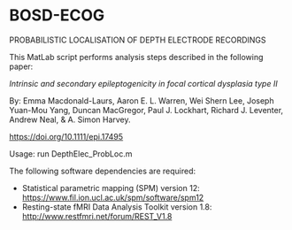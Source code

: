 # BOSD-ECOG

PROBABILISTIC LOCALISATION OF DEPTH ELECTRODE RECORDINGS
	
This MatLab script performs analysis steps described in the following paper:

_Intrinsic and secondary epileptogenicity in focal cortical dysplasia type II_

By: Emma Macdonald-Laurs, Aaron E. L. Warren, Wei Shern Lee, Joseph Yuan-Mou Yang, Duncan MacGregor, Paul J. Lockhart, Richard J. Leventer, Andrew Neal, & A. Simon Harvey.

https://doi.org/10.1111/epi.17495
	
Usage: run DepthElec_ProbLoc.m
		
The following software dependencies are required: 

- Statistical parametric mapping (SPM) version 12: https://www.fil.ion.ucl.ac.uk/spm/software/spm12
- Resting-state fMRI Data Analysis Toolkit version 1.8: http://www.restfmri.net/forum/REST_V1.8

